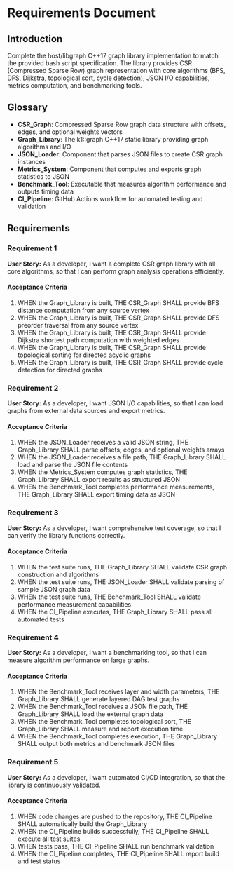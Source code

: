 # Requirements Document

## Introduction

Complete the host/libgraph C++17 graph library implementation to match the provided bash script specification. The library provides CSR (Compressed Sparse Row) graph representation with core algorithms (BFS, DFS, Dijkstra, topological sort, cycle detection), JSON I/O capabilities, metrics computation, and benchmarking tools.

## Glossary

- **CSR_Graph**: Compressed Sparse Row graph data structure with offsets, edges, and optional weights vectors
- **Graph_Library**: The k1::graph C++17 static library providing graph algorithms and I/O
- **JSON_Loader**: Component that parses JSON files to create CSR graph instances
- **Metrics_System**: Component that computes and exports graph statistics to JSON
- **Benchmark_Tool**: Executable that measures algorithm performance and outputs timing data
- **CI_Pipeline**: GitHub Actions workflow for automated testing and validation

## Requirements

### Requirement 1

**User Story:** As a developer, I want a complete CSR graph library with all core algorithms, so that I can perform graph analysis operations efficiently.

#### Acceptance Criteria

1. WHEN the Graph_Library is built, THE CSR_Graph SHALL provide BFS distance computation from any source vertex
2. WHEN the Graph_Library is built, THE CSR_Graph SHALL provide DFS preorder traversal from any source vertex  
3. WHEN the Graph_Library is built, THE CSR_Graph SHALL provide Dijkstra shortest path computation with weighted edges
4. WHEN the Graph_Library is built, THE CSR_Graph SHALL provide topological sorting for directed acyclic graphs
5. WHEN the Graph_Library is built, THE CSR_Graph SHALL provide cycle detection for directed graphs

### Requirement 2

**User Story:** As a developer, I want JSON I/O capabilities, so that I can load graphs from external data sources and export metrics.

#### Acceptance Criteria

1. WHEN the JSON_Loader receives a valid JSON string, THE Graph_Library SHALL parse offsets, edges, and optional weights arrays
2. WHEN the JSON_Loader receives a file path, THE Graph_Library SHALL load and parse the JSON file contents
3. WHEN the Metrics_System computes graph statistics, THE Graph_Library SHALL export results as structured JSON
4. WHEN the Benchmark_Tool completes performance measurements, THE Graph_Library SHALL export timing data as JSON

### Requirement 3

**User Story:** As a developer, I want comprehensive test coverage, so that I can verify the library functions correctly.

#### Acceptance Criteria

1. WHEN the test suite runs, THE Graph_Library SHALL validate CSR graph construction and algorithms
2. WHEN the test suite runs, THE JSON_Loader SHALL validate parsing of sample JSON graph data
3. WHEN the test suite runs, THE Benchmark_Tool SHALL validate performance measurement capabilities
4. WHEN the CI_Pipeline executes, THE Graph_Library SHALL pass all automated tests

### Requirement 4

**User Story:** As a developer, I want a benchmarking tool, so that I can measure algorithm performance on large graphs.

#### Acceptance Criteria

1. WHEN the Benchmark_Tool receives layer and width parameters, THE Graph_Library SHALL generate layered DAG test graphs
2. WHEN the Benchmark_Tool receives a JSON file path, THE Graph_Library SHALL load the external graph data
3. WHEN the Benchmark_Tool completes topological sort, THE Graph_Library SHALL measure and report execution time
4. WHEN the Benchmark_Tool completes execution, THE Graph_Library SHALL output both metrics and benchmark JSON files

### Requirement 5

**User Story:** As a developer, I want automated CI/CD integration, so that the library is continuously validated.

#### Acceptance Criteria

1. WHEN code changes are pushed to the repository, THE CI_Pipeline SHALL automatically build the Graph_Library
2. WHEN the CI_Pipeline builds successfully, THE CI_Pipeline SHALL execute all test suites
3. WHEN tests pass, THE CI_Pipeline SHALL run benchmark validation
4. WHEN the CI_Pipeline completes, THE CI_Pipeline SHALL report build and test status
